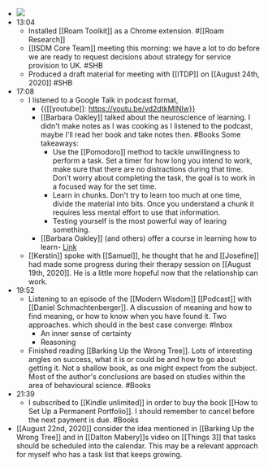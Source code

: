 - ![](https://firebasestorage.googleapis.com/v0/b/firescript-577a2.appspot.com/o/imgs%2Fapp%2FDavidsroam%2FxFNZoA0EMH.png?alt=media&token=a5ac1a57-3e02-46c3-9e13-d406cade1b76)
- 13:04
    - Installed [[Roam Toolkit]] as a Chrome extension. #[[Roam Research]]
    - [[ISDM Core Team]] meeting this morning: we have a lot to do before we are ready to request decisions about strategy for service provision to UK. #SHB
    - Produced a draft material for meeting with [[ITDP]] on [[August 24th, 2020]] #SHB
- 17:08
    - I listened to a Google Talk in podcast format, 
        - {{[[youtube]]: https://youtu.be/vd2dtkMINIw}}
        - [[Barbara Oakley]] talked about the neuroscience of learning. I didn't make notes as I was cooking as I listened to the podcast, maybe I'll read  her book and take notes then. #Books  Some takeaways:
            - Use the [[Pomodoro]] method to tackle unwillingness to perform a task. Set a timer for how long you intend to work, make sure that there are no distractions during that time. Don't worry about completing the task, the goal is to work in a focused way for the set time.
            - Learn in chunks. Don't try to learn too much at one time, divide the material into bits. Once you understand a chunk it requires less mental effort to use that information.
            - Testing yourself is the most powerful way of learing something.
        - [[Barbara Oakley]] (and others) offer a course in learning how to learn- [Link](https://www.coursera.org/learn/mindshift)
    - [[Kerstin]] spoke with [[Samuel]], he thought that he and [[Josefine]] had made some progress during their therapy session on [[August 19th, 2020]]. He is a little more hopeful now that the relationship can work.
- 19:52
    - Listening to an episode of the [[Modern Wisdom]] [[Podcast]] with [[Daniel Schmachtenberger]]. A discussion of meaning and how to find meaning, or how to know when you have found it. Two approaches. which should in the best case converge: #Inbox
        - An inner sense of certainty
        - Reasoning
    - Finished reading [[Barking Up the Wrong Tree]]. Lots of interesting angles on success, what it is or could be and how to go about getting it. Not a shallow book, as one might expect from the subject. Most of the author's conclusions are based on studies within the area of behavioural science.  #Books
- 21:39
    - I subscribed to [[Kindle unlimited]] in order to buy the book [[How to Set Up a Permanent Portfolio]]. I should remember to cancel before the next payment is due. #Books
- [[August 22nd, 2020]] consider the idea mentioned in [[Barking Up the Wrong Tree]] and in [[Dalton Mabery]]s video on [[Things 3]] that tasks should be scheduled into the calendar. This may be a relevant approach for myself who has a task list that keeps growing.
